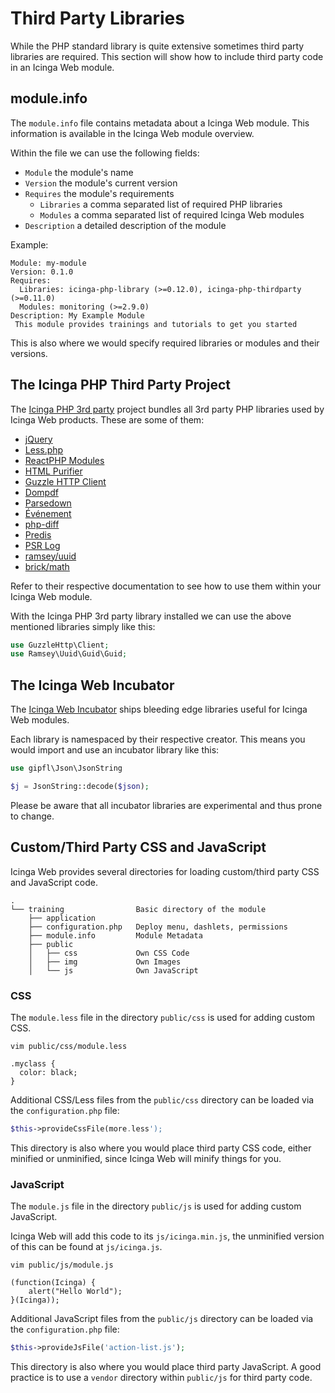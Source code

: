 # Third Party Libraries

While the PHP standard library is quite extensive sometimes third party libraries are required.
This section will show how to include third party code in an Icinga Web module.

## module.info

The `module.info` file contains metadata about a Icinga Web module. This information is available in the Icinga Web module overview.

Within the file we can use the following fields:

* `Module` the module's name
* `Version` the module's current version
* `Requires` the module's requirements
  * `Libraries` a comma separated list of required PHP libraries
  * `Modules` a comma separated list of required Icinga Web modules
* `Description` a detailed description of the module

Example:

```
Module: my-module
Version: 0.1.0
Requires:
  Libraries: icinga-php-library (>=0.12.0), icinga-php-thirdparty (>=0.11.0)
  Modules: monitoring (>=2.9.0)
Description: My Example Module
 This module provides trainings and tutorials to get you started
```

This is also where we would specify required libraries or modules and their versions.

## The Icinga PHP Third Party Project

The [Icinga PHP 3rd party](https://github.com/Icinga/icinga-php-thirdparty) project bundles all 3rd party PHP libraries used by Icinga Web products.
These are some of them:

* [jQuery](https://github.com/components/jquery)
* [Less.php](https://github.com/wikimedia/less.php)
* [ReactPHP Modules](https://github.com/reactphp)
* [HTML Purifier](https://github.com/ezyang/htmlpurifier)
* [Guzzle HTTP Client](https://github.com/guzzle/guzzle)
* [Dompdf](https://github.com/dompdf/dompdf)
* [Parsedown](https://github.com/erusev/parsedown)
* [Événement](https://github.com/igorw/evenement)
* [php-diff](https://github.com/jfcherng/php-diff)
* [Predis](https://github.com/predis/predis)
* [PSR Log](https://github.com/php-fig/log)
* [ramsey/uuid](https://github.com/ramsey/uuid)
* [brick/math](https://github.com/brick/math)

Refer to their respective documentation to see how to use them within your Icinga Web module.

With the Icinga PHP 3rd party library installed we can use the above mentioned libraries simply like this:

```php
use GuzzleHttp\Client;
use Ramsey\Uuid\Guid\Guid;
```

## The Icinga Web Incubator

The [Icinga Web Incubator](https://github.com/Icinga/icingaweb2-module-incubator) ships bleeding edge libraries useful for Icinga Web modules.

Each library is namespaced by their respective creator. This means you would import and use an incubator library like this:

```php
use gipfl\Json\JsonString

$j = JsonString::decode($json);
```

Please be aware that all incubator libraries are experimental and thus prone to change.

## Custom/Third Party CSS and JavaScript

Icinga Web provides several directories for loading custom/third party CSS and JavaScript code.

    .
    └── training                Basic directory of the module
        ├── application
        ├── configuration.php   Deploy menu, dashlets, permissions
        ├── module.info         Module Metadata
        ├── public
        │   ├── css             Own CSS Code
        │   ├── img             Own Images
        │   └── js              Own JavaScript

### CSS

The `module.less` file in the directory `public/css` is used for adding custom CSS.

```
vim public/css/module.less

.myclass {
  color: black;
}
```

Additional CSS/Less files from the `public/css` directory can be loaded via the `configuration.php` file:

```php
$this->provideCssFile(more.less');
```

This directory is also where you would place third party CSS code, either minified or unminified, since Icinga Web will minify things for you.

### JavaScript

The `module.js` file in the directory `public/js` is used for adding custom JavaScript.

Icinga Web will add this code to its `js/icinga.min.js`, the unminified version of this can be found at `js/icinga.js`.

```
vim public/js/module.js

(function(Icinga) {
    alert("Hello World");
}(Icinga));
```

Additional JavaScript files from the `public/js` directory can be loaded via the `configuration.php` file:

```php
$this->provideJsFile('action-list.js');
```

This directory is also where you would place third party JavaScript. A good practice is to use a `vendor` directory within `public/js` for third party code.
